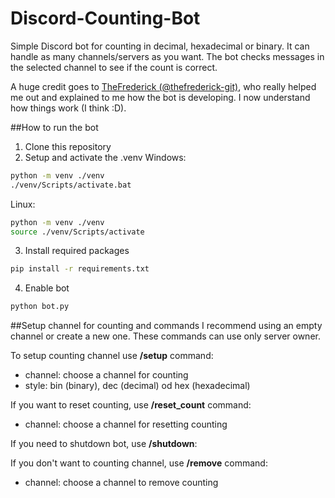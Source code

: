 # Discord-Counting-Bot

Simple Discord bot for counting in decimal, hexadecimal or binary. It can handle as many channels/servers as you want.
The bot checks messages in the selected channel to see if the count is correct.

A huge credit goes to [TheFrederick (@thefrederick-git)](https://github.com/thefrederick-git), who really helped me out and explained to me how the bot is developing. I now understand how things work (I think :D).


##How to run the bot
1. Clone this repository
2. Setup and activate the .venv
Windows:
```bash
python -m venv ./venv
./venv/Scripts/activate.bat
```
Linux:
```bash
python -m venv ./venv
source ./venv/Scripts/activate
```
3. Install required packages
```bash
pip install -r requirements.txt
```
4. Enable bot
```bash
python bot.py
```

##Setup channel for counting and commands
I recommend using an empty channel or create a new one. These commands can use only server owner.

To setup counting channel use **/setup** command:
- channel: choose a channel for counting
- style: bin (binary), dec (decimal) od hex (hexadecimal)

If you want to reset counting, use **/reset_count** command:
- channel: choose a channel for resetting counting

If you need to shutdown bot, use **/shutdown**:

If you don't want to counting channel, use **/remove** command:
- channel: choose a channel to remove counting